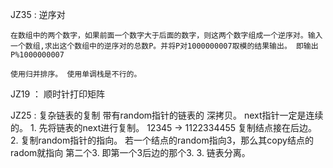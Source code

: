 JZ35 : 逆序对

    在数组中的两个数字，如果前面一个数字大于后面的数字，则这两个数字组成一个逆序对。输入一个数组,求出这个数组中的逆序对的总数P。并将P对1000000007取模的结果输出。 即输出P%1000000007

    使用归并排序。 使用单调栈是不行的。

    
JZ19 ： 顺时针打印矩阵

JZ25 :  复杂链表的复制  带有random指针的链表的 深拷贝。 next指针一定是连续的。
        1. 先将链表的next进行复制。 12345 ->  1122334455 复制结点接在后边。
        2. 复制random指针的指向。 若一个结点的random指向3，那么其copy结点的radom就指向
            第二个3. 即第一个3后边的那个3.
        3. 链表分离。 

